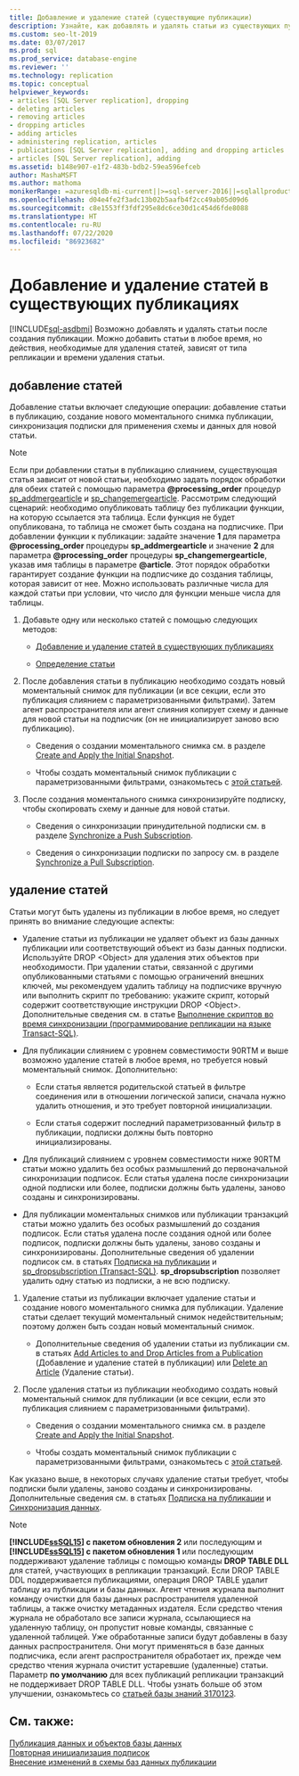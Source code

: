 ```yaml
---
title: Добавление и удаление статей (существующие публикации)
description: Узнайте, как добавлять и удалять статьи из существующих публикаций для SQL Server.
ms.custom: seo-lt-2019
ms.date: 03/07/2017
ms.prod: sql
ms.prod_service: database-engine
ms.reviewer: ''
ms.technology: replication
ms.topic: conceptual
helpviewer_keywords:
- articles [SQL Server replication], dropping
- deleting articles
- removing articles
- dropping articles
- adding articles
- administering replication, articles
- publications [SQL Server replication], adding and dropping articles
- articles [SQL Server replication], adding
ms.assetid: b148e907-e1f2-483b-bdb2-59ea596efceb
author: MashaMSFT
ms.author: mathoma
monikerRange: =azuresqldb-mi-current||>=sql-server-2016||=sqlallproducts-allversions
ms.openlocfilehash: d04e4fe2f3adc13b02b5aafb4f2cc49ab05d09d6
ms.sourcegitcommit: c8e1553ff3fdf295e8dc6ce30d1c454d6fde8088
ms.translationtype: HT
ms.contentlocale: ru-RU
ms.lasthandoff: 07/22/2020
ms.locfileid: "86923682"
---
```

# <a name="add-articles-to-and-drop-articles-from-existing-publications"></a>Добавление и удаление статей в существующих публикациях
[!INCLUDE[sql-asdbmi](../../../includes/applies-to-version/sql-asdbmi.md)]
  Возможно добавлять и удалять статьи после создания публикации. Можно добавить статьи в любое время, но действия, необходимые для удаления статей, зависят от типа репликации и времени удаления статьи.  
  
## <a name="adding-articles"></a>добавление статей  
 Добавление статьи включает следующие операции: добавление статьи в публикацию, создание нового моментального снимка публикации, синхронизация подписки для применения схемы и данных для новой статьи.  
  
> [!NOTE]
>  Если при добавлении статьи в публикацию слиянием, существующая статья зависит от новой статьи, необходимо задать порядок обработки для обеих статей с помощью параметра **\@processing_order** процедур [sp_addmergearticle](../../../relational-databases/system-stored-procedures/sp-addmergearticle-transact-sql.md) и [sp_changemergearticle](../../../relational-databases/system-stored-procedures/sp-changemergearticle-transact-sql.md). Рассмотрим следующий сценарий: необходимо опубликовать таблицу без публикации функции, на которую ссылается эта таблица. Если функция не будет опубликована, то таблица не сможет быть создана на подписчике. При добавлении функции к публикации: задайте значение **1** для параметра **\@processing_order** процедуры **sp_addmergearticle** и значение **2** для параметра **\@processing_order** процедуры **sp_changemergearticle**, указав имя таблицы в параметре **\@article**. Этот порядок обработки гарантирует создание функции на подписчике до создания таблицы, которая зависит от нее. Можно использовать различные числа для каждой статьи при условии, что число для функции меньше числа для таблицы.  
  
1.  Добавьте одну или несколько статей с помощью следующих методов:  
  
    -   [Добавление и удаление статей в существующих публикациях](../../../relational-databases/replication/publish/add-articles-to-and-drop-articles-from-a-publication.md)  
  
    -   [Определение статьи](../../../relational-databases/replication/publish/define-an-article.md)  
  
2.  После добавления статьи в публикацию необходимо создать новый моментальный снимок для публикации (и все секции, если это публикация слиянием с параметризованными фильтрами). Затем агент распространителя или агент слияния копирует схему и данные для новой статьи на подписчик (он не инициализирует заново всю публикацию).  
  
    -   Сведения о создании моментального снимка см. в разделе [Create and Apply the Initial Snapshot](../../../relational-databases/replication/create-and-apply-the-initial-snapshot.md).  
  
    -   Чтобы создать моментальный снимок публикации с параметризованными фильтрами, ознакомьтесь с [этой статьей](../../../relational-databases/replication/create-a-snapshot-for-a-merge-publication-with-parameterized-filters.md).  
  
3.  После создания моментального снимка синхронизируйте подписку, чтобы скопировать схему и данные для новой статьи.  

    -   Сведения о синхронизации принудительной подписки см. в разделе [Synchronize a Push Subscription](../../../relational-databases/replication/synchronize-a-push-subscription.md).  
  
    -   Сведения о синхронизации подписки по запросу см. в разделе [Synchronize a Pull Subscription](../../../relational-databases/replication/synchronize-a-pull-subscription.md).  
  
## <a name="dropping-articles"></a>удаление статей  
 Статьи могут быть удалены из публикации в любое время, но следует принять во внимание следующие аспекты:  
  
-   Удаление статьи из публикации не удаляет объект из базы данных публикации или соответствующий объект из базы данных подписки. Используйте DROP \<Object> для удаления этих объектов при необходимости. При удалении статьи, связанной с другими опубликованными статьями с помощью ограничений внешних ключей, мы рекомендуем удалить таблицу на подписчике вручную или выполнить скрипт по требованию: укажите скрипт, который содержит соответствующие инструкции DROP \<Object>. Дополнительные сведения см. в статье [Выполнение скриптов во время синхронизации (программирование репликации на языке Transact-SQL)](../../../relational-databases/replication/execute-scripts-during-synchronization-replication-transact-sql-programming.md).  
  
-   Для публикации слиянием с уровнем совместимости 90RTM и выше возможно удаление статей в любое время, но требуется новый моментальный снимок. Дополнительно:  
  
    -   Если статья является родительской статьей в фильтре соединения или в отношении логической записи, сначала нужно удалить отношения, и это требует повторной инициализации.  
  
    -   Если статья содержит последний параметризованный фильтр в публикации, подписки должны быть повторно инициализированы.  
  
-   Для публикаций слиянием с уровнем совместимости ниже 90RTM статьи можно удалить без особых размышлений до первоначальной синхронизации подписок. Если статья удалена после синхронизации одной подписки или более, подписки должны быть удалены, заново созданы и синхронизированы.  
  
-   Для публикации моментальных снимков или публикации транзакций статьи можно удалить без особых размышлений до создания подписок. Если статья удалена после создания одной или более подписок, подписки должны быть удалены, заново созданы и синхронизированы. Дополнительные сведения об удалении подписок см. в статьях [Подписка на публикации](../../../relational-databases/replication/subscribe-to-publications.md) и [sp_dropsubscription (Transact-SQL)](../../../relational-databases/system-stored-procedures/sp-dropsubscription-transact-sql.md). **sp_dropsubscription** позволяет удалить одну статью из подписки, а не всю подписку.  
  
1.  Удаление статьи из публикации включает удаление статьи и создание нового моментального снимка для публикации. Удаление статьи сделает текущий моментальный снимок недействительным; поэтому должен быть создан новый моментальный снимок.  
  
    -   Дополнительные сведения об удалении статьи из публикации см. в статьях [Add Articles to and Drop Articles from a Publication](../../../relational-databases/replication/publish/add-articles-to-and-drop-articles-from-a-publication.md) (Добавление и удаление статей в публикации) или [Delete an Article](../../../relational-databases/replication/publish/delete-an-article.md) (Удаление статьи).  
  
2.  После удаления статьи из публикации необходимо создать новый моментальный снимок для публикации (и все секции, если это публикация слиянием с параметризованными фильтрами).  
  
    -   Сведения о создании моментального снимка см. в разделе [Create and Apply the Initial Snapshot](../../../relational-databases/replication/create-and-apply-the-initial-snapshot.md).  
  
    -   Чтобы создать моментальный снимок публикации с параметризованными фильтрами, ознакомьтесь с [этой статьей](../../../relational-databases/replication/create-a-snapshot-for-a-merge-publication-with-parameterized-filters.md).  
  
 Как указано выше, в некоторых случаях удаление статьи требует, чтобы подписки были удалены, заново созданы и синхронизированы. Дополнительные сведения см. в статьях [Подписка на публикации](../../../relational-databases/replication/subscribe-to-publications.md) и [Синхронизация данных](../../../relational-databases/replication/synchronize-data.md).  
 
 > [!NOTE]
 > **[!INCLUDE[ssSQL15](../../../includes/sssql14-md.md)] с пакетом обновления 2** или последующим и **[!INCLUDE[ssSQL15](../../../includes/sssql15-md.md)] с пакетом обновления 1** или последующим поддерживают удаление таблицы с помощью команды **DROP TABLE DLL** для статей, участвующих в репликации транзакций. Если DROP TABLE DDL поддерживается публикациями, операция DROP TABLE удалит таблицу из публикации и базы данных. Агент чтения журнала выполнит команду очистки для базы данных распространителя удаленной таблицы, а также очистку метаданных издателя. Если средство чтения журнала не обработало все записи журнала, ссылающиеся на удаленную таблицу, он пропустит новые команды, связанные с удаленной таблицей. Уже обработанные записи будут добавлены в базу данных распространителя. Они могут применяться в базе данных подписчика, если агент распространителя обработает их, прежде чем средство чтения журнала очистит устаревшие (удаленные) статьи. Параметр **по умолчанию** для всех публикаций репликации транзакций не поддерживает DROP TABLE DLL. Чтобы узнать больше об этом улучшении, ознакомьтесь со [статьей базы знаний 3170123](https://support.microsoft.com/help/3170123/supports-drop-table-ddl-for-articles-that-are-included-in-transactional-replication-in-sql-server-2014-or-in-sql-server-2016-sp1).

  
## <a name="see-also"></a>См. также:  
 [Публикация данных и объектов базы данных](../../../relational-databases/replication/publish/publish-data-and-database-objects.md)   
 [Повторная инициализация подписок](../../../relational-databases/replication/reinitialize-subscriptions.md)   
 [Внесение изменений в схемы баз данных публикации](../../../relational-databases/replication/publish/make-schema-changes-on-publication-databases.md)  
  
  
